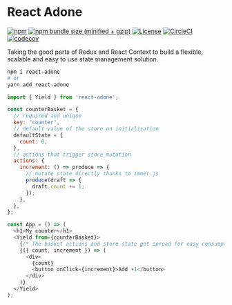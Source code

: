 # React Adone

[![npm](https://img.shields.io/npm/v/react-adone.svg)](https://www.npmjs.com/package/react-adone)
[![npm bundle size (minified + gzip)](https://img.shields.io/bundlephobia/minzip/react-adone.svg)](https://bundlephobia.com/result?p=react-adone)
[![License](https://img.shields.io/:license-MIT-blue.svg)](http://albertogasparin.mit-license.org)
[![CircleCI](https://circleci.com/gh/albertogasparin/react-adone.svg?style=shield&circle-token=17a5f372d198e27098226779bc1afd8fd6a2fb3a)](https://circleci.com/gh/albertogasparin/react-adone)
[![codecov](https://codecov.io/gh/albertogasparin/react-adone/branch/master/graph/badge.svg)](https://codecov.io/gh/albertogasparin/react-adone)

Taking the good parts of Redux and React Context to build a flexible, scalable and easy to use state management solution.

```sh
npm i react-adone
# or
yarn add react-adone
```

```js
import { Yield } from 'react-adone';

const counterBasket = {
  // required and unique
  key: 'counter',
  // default value of the store on initialisation
  defaultState = {
    count: 0,
  },
  // actions that trigger store mutation
  actions: {
    increment: () => produce => {
      // mutate state directly thanks to immer.js
      produce(draft => {
        draft.count += 1;
      });
    },
  },
};

const App = () => (
  <h1>My counter</h1>
  <Yield from={counterBasket}>
    {/* The basket actions and store state get spread for easy consumption */}
    {({ count, increment }) => (
      <div>
        {count}
        <button onClick={increment}>Add +1</button>
      </div>
    )}
  </Yield>
);
```
